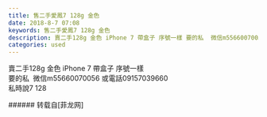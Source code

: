 ```yaml
---
title: 售二手愛鳳7 128g 金色
date: 2018-8-7 07:08
keywords: 售二手愛鳳7 128g 金色
description: 賣二手128g 金色 iPhone 7 帶盒子 序號一樣 要的私  微信m55660070056 或電話09157039660私時說7 128  
categories: used
---
```

<td class="t_f" id="postmessage_1604215">

賣二手128g 金色 iPhone 7 帶盒子 序號一樣 <br/>
要的私  微信m55660070056 或電話09157039660<br/>
私時說7 128  <br/>
</td>
###### 转载自[菲龙网]